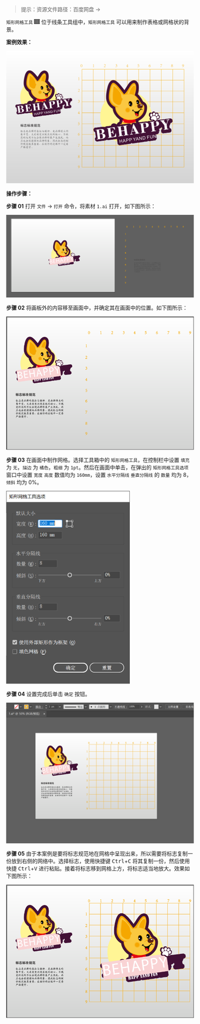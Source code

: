 > 提示：资源文件路径：百度网盘 ->

`矩形网格工具` <img src="./images/38.png" style="zoom:50%;" /> 位于线条工具组中，`矩形网格工具` 可以用来制作表格或网格状的背景。

**案例效果：**

![39](./images/39.jpg)

**操作步骤：**

**步骤 01** 打开 `文件` -> `打开` 命令，将素材 `1.ai` 打开，如下图所示：

![40](./images/40.png)

**步骤 02** 将画板外的内容移至画面中，并确定其在画面中的位置。如下图所示：

<img src="./images/41.png" alt="41" style="zoom:80%;" />

**步骤 03** 在画面中制作网格。选择工具箱中的 `矩形网格工具`，在控制栏中设置 `填充` 为 `无`，`描边` 为 `橘色`，`粗细` 为 `1pt`。然后在画面中单击，在弹出的 `矩形网格工具选项` 窗口中设置 `宽度` `高度` 数值均为 `160mm`，设置 `水平分隔线` `垂直分隔线` 的 `数量` 均为 8，`倾斜` 均为 0%。

<img src="./images/42.png" alt="42" style="zoom:67%;" />

**步骤 04** 设置完成后单击 `确定` 按钮。

<img src="./images/43.png" alt="43" style="zoom:67%;" />

**步骤 05** 由于本案例是要将标志规范地在网格中呈现出来，所以需要将标志复制一份放到右侧的网络中。选择标志，使用快捷键 <kbd>Ctrl</kbd>+<kbd>C</kbd> 将其复制一份，然后使用快捷 <kbd>Ctrl</kbd>+<kbd>V</kbd> 进行粘贴。接着将标志移到网格上方，将标志适当地放大。效果如下图所示：

<img src="./images/44.png" alt="44" style="zoom:67%;" />